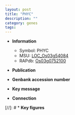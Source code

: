 ```yaml
---
layout: post
title: "PHYC"
description: ""
category: genes
tags: 
---
```


* **Information**  
    + Symbol: PHYC  
    + MSU: [LOC_Os03g54084](http://rice.uga.edu/cgi-bin/ORF_infopage.cgi?orf=LOC_Os03g54084)  
    + RAPdb: [Os03g0752100](http://rapdb.dna.affrc.go.jp/viewer/gbrowse_details/irgsp1?name=Os03g0752100)  

* **Publication**  

* **Genbank accession number**  

* **Key message**  

* **Connection**  

[//]: # * **Key figures**  



